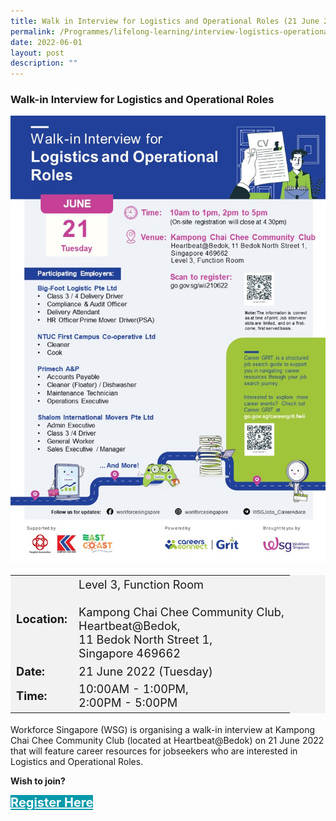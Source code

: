 ```yaml
---
title: Walk in Interview for Logistics and Operational Roles (21 June 2022)
permalink: /Programmes/lifelong-learning/interview-logistics-operational
date: 2022-06-01
layout: post
description: ""
---
```

### Walk-in Interview for Logistics and Operational Roles ###

<img style="width:600px; height:auto" src="/images/Programmes%20(June%202022)/wsg_poster_jun22_logistics_operational.jpg">

<table  style="font-size:130%; background-color:#f2f2f2">
	<tbody>
		<tr>
			 <td><b>Location:</b></td><td>Level 3, Function Room<br><br>Kampong Chai Chee Community Club,<br>Heartbeat@Bedok,<br>11 Bedok North Street 1,<br>Singapore 469662</td>
		</tr>
		<tr>
		 <td><b>Date:</b> </td><td>21 June 2022 (Tuesday)</td>
		</tr>
		<tr>
			<td> <b>Time:</b> </td><td>10:00AM - 1:00PM,<br>2:00PM - 5:00PM</td>
		</tr>
	</tbody>
</table>

Workforce Singapore (WSG) is organising a walk-in interview at Kampong Chai Chee Community Club (located at Heartbeat@Bedok) on 21 June 2022 that will feature career resources for jobseekers who are interested in Logistics and Operational Roles.

<b>Wish to join?</b>
<div>
	<a href="https://www.go.gov.sg/wii-210622" style="font-size:20px; width:35%; height:60px; background-color:#0899AA; color:white" class="bp-button"><b>Register Here</b></a>
</div>